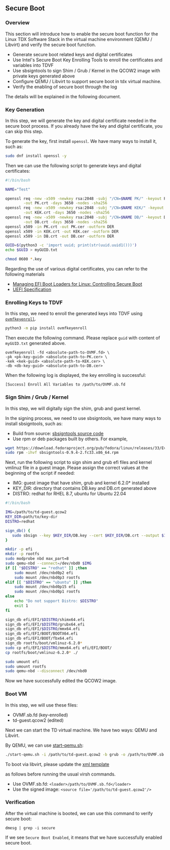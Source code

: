 ## Secure Boot

### Overview

This section will introduce how to enable the secure boot function for the Linux TDX Software Stack
in the virtual machine environment (QEMU / Libvirt) and verify the secure boot function.

+ Generate secure boot related keys and digital certificates
+ Use Intel's Secure Boot Key Enrolling Tools to enroll the certificates and variables into TDVF
+ Use sbsigntools to sign Shim / Grub / Kernel in the QCOW2 image with private keys generated above
+ Configure QEMU / Libvirt to support secure boot in tdx virtual machine.
+ Verify the enabling of secure boot through the log

The details will be explained in the following document.

### Key Generation

In this step, we will generate the key and digital certificate needed in the secure boot process.
If you already have the key and digital certificate, you can skip this step.

To generate the key, first install `openssl`. We have many ways to install it, such as:

```sh
sudo dnf install openssl -y
```

Then we can use the following script to generate keys and digital certificates:

```sh
#!/bin/bash

NAME="Test"

openssl req -new -x509 -newkey rsa:2048 -subj "/CN=$NAME PK/" -keyout PK.key \
        -out PK.crt -days 3650 -nodes -sha256
openssl req -new -x509 -newkey rsa:2048 -subj "/CN=$NAME KEK/" -keyout KEK.key \
        -out KEK.crt -days 3650 -nodes -sha256
openssl req -new -x509 -newkey rsa:2048 -subj "/CN=$NAME DB/" -keyout DB.key \
        -out DB.crt -days 3650 -nodes -sha256
openssl x509 -in PK.crt -out PK.cer -outform DER
openssl x509 -in KEK.crt -out KEK.cer -outform DER
openssl x509 -in DB.crt -out DB.cer -outform DER

GUID=$(python3 -c 'import uuid; print(str(uuid.uuid1()))')
echo $GUID > myGUID.txt

chmod 0600 *.key
```

Regarding the use of various digital certificates, you can refer to the following materials

+ [Managing EFI Boot Loaders for Linux: Controlling Secure Boot](http://www.rodsbooks.com/efi-bootloaders/controlling-sb.html)
+ [UEFI Specification](https://uefi.org/sites/default/files/resources/UEFI%20Spec%202.8B%20May%202020.pdf)

### Enrolling Keys to TDVF

In this step, we need to enroll the generated keys into TDVF using [`ovmfkeyenroll`](https://pypi.org/project/ovmfkeyenroll/).

```sh
python3 -m pip install ovmfkeyenroll
```

Then execute the following command. Please replace `guid` with content of `myGUID.txt` generated above.

```
ovmfkeyenroll -fd <absolute-path-to-OVMF.fd> \
-pk <pk-key-guid> <absolute-path-to-PK.cer> \
-kek <kek-guid> <absolute-path-to-KEK.cer> \
-db <db-key-guid> <absolute-path-to-DB.cer>
```

When the following log is displayed, the key enrolling is successful:

```
[Success] Enroll All Variables to /path/to/OVMF.sb.fd
```

### Sign Shim / Grub / Kernel

In this step, we will digitally sign the shim, grub and guest kernel.

In the signing process, we need to use sbsigntools, we have many ways to install sbsigntools, such as:

+ Build from source: [sbsigntools source code](https://git.kernel.org/pub/scm/linux/kernel/git/jejb/sbsigntools.git)
+ Use rpm or deb packages built by others. For example,

```sh
wget https://download.fedoraproject.org/pub/fedora/linux/releases/33/Everything/x86_64/os/Packages/s/sbsigntools-0.9.4-2.fc33.x86_64.rpm
sudo rpm -ihvf sbsigntools-0.9.4-2.fc33.x86_64.rpm
```

Next, run the following script to sign shim and grub efi files and kernel vmlinuz file in a guest image.
Please assign the correct values at the beginning of the script if needed:

+ IMG: guest image that have shim, grub and kernel 6.2.0* installed
+ KEY_DIR: directory that contains DB.key and DB.crt generated above
+ DISTRO: redhat for RHEL 8.7, ubuntu for Ubuntu 22.04

```sh
#!/bin/bash

IMG=/path/to/td-guest.qcow2
KEY_DIR=path/to/key-dir
DISTRO=redhat

sign_db() {
   sudo sbsign --key $KEY_DIR/DB.key --cert $KEY_DIR/DB.crt --output $1 $1
}

mkdir -p efi
mkdir -p rootfs
sudo modprobe nbd max_part=8
sudo qemu-nbd --connect=/dev/nbd0 $IMG
if [[ "$DISTRO" == "redhat" ]] ;then
    sudo mount /dev/nbd0p2 efi
    sudo mount /dev/nbd0p3 rootfs
elif [[ "$DISTRO" == "ubuntu" ]] ;then
    sudo mount /dev/nbd0p15 efi
    sudo mount /dev/nbd0p1 rootfs
else
    echo "Do not support Distro: $DISTRO"
    exit 1
fi

sign_db efi/EFI/$DISTRO/shimx64.efi
sign_db efi/EFI/$DISTRO/grubx64.efi
sign_db efi/EFI/$DISTRO/mmx64.efi
sign_db efi/EFI/BOOT/BOOTX64.efi
sign_db efi/EFI/BOOT/fbx64.efi
sign_db rootfs/boot/vmlinuz-6.2.0*
sudo cp efi/EFI/$DISTRO/mmx64.efi efi/EFI/BOOT/
cp rootfs/boot/vmlinuz-6.2.0* ./

sudo umount efi
sudo umount rootfs
sudo qemu-nbd --disconnect /dev/nbd0
```

Now we have successfully edited the QCOW2 image.

### Boot VM

In this step, we will use these files:

+ OVMF.sb.fd (key-enrolled)
+ td-guest.qcow2 (edited)

Next we can start the TD virtual machine. We have two ways: QEMU and Libvirt.

By QEMU, we can use [start-qemu.sh](https://github.com/intel/tdx-tools/blob/main/start-qemu.sh):

```sh
./start-qemu.sh -i /path/to/td-guest.qcow2 -b grub -o /path/to/OVMF.sb.fd
```

To boot via libvirt, please update the [xml template](https://github.com/intel/tdx-tools/blob/main/doc/tdx_libvirt_grub.xml.template)

as follows before running the usual virsh commands.

+ Use OVMF.sb.fd: `<loader>/path/to/OVMF.sb.fd</loader>`
+ Use the signed image: `<source file='/path/to/td-guest.qcow2'/>`

### Verification

After the virtual machine is booted, we can use this command to verify secure boot:

```
dmesg | grep -i secure
```

If we see `Secure Boot Enabled`, it means that we have successfully enabled secure boot.
